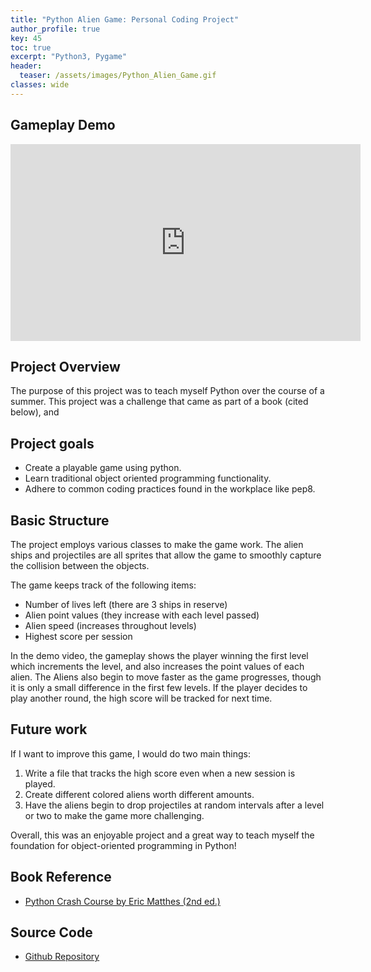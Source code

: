 ```yaml
---
title: "Python Alien Game: Personal Coding Project"
author_profile: true
key: 45
toc: true
excerpt: "Python3, Pygame"
header:
  teaser: /assets/images/Python_Alien_Game.gif
classes: wide
---
```

## Gameplay Demo
<iframe width="560" height="315" src="https://www.youtube.com/embed/DpZxz6lg5Dc?si=-vOJwR3fyCvFsIe5" title="YouTube video player" frameborder="0" allow="accelerometer; autoplay; clipboard-write; encrypted-media; gyroscope; picture-in-picture; web-share" referrerpolicy="strict-origin-when-cross-origin" allowfullscreen></iframe>

## Project Overview
The purpose of this project was to teach myself Python over the course of a summer. This project was a challenge that came as part of a book (cited below), and 

## Project goals
- Create a playable game using python.
- Learn traditional object oriented programming functionality.
- Adhere to common coding practices found in the workplace like pep8.

## Basic Structure
The project employs various classes to make the game work. The alien ships and projectiles are all sprites that allow the game to smoothly capture the collision between the objects. 

The game keeps track of the following items:
- Number of lives left (there are 3 ships in reserve)
- Alien point values (they increase with each level passed)
- Alien speed (increases throughout levels)
- Highest score per session

In the demo video, the gameplay shows the player winning the first level which increments the level, and also increases the point values of each alien. The Aliens also begin to move faster as the game progresses, though it is only a small difference in the first few levels. If the player decides to play another round, the high score will be tracked for next time. 

## Future work
If I want to improve this game, I would do two main things:
1. Write a file that tracks the high score even when a new session is played. 
2. Create different colored aliens worth different amounts.
3. Have the aliens begin to drop projectiles at random intervals after a level or two to make the game more challenging.

Overall, this was an enjoyable project and a great way to teach myself the foundation for object-oriented programming in Python!

## Book Reference
- [Python Crash Course by Eric Matthes (2nd ed.)](https://search.library.northwestern.edu/permalink/01NWU_INST/h04e76/alma9981878688802441)

## Source Code
- [Github Repository](https://github.com/Schelbert197/alien_game)
